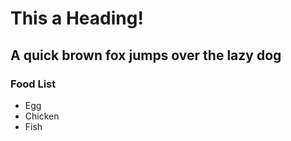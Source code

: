 # This a Heading!

## A quick brown fox jumps over the lazy dog

### Food List
- Egg
- Chicken 
- Fish
